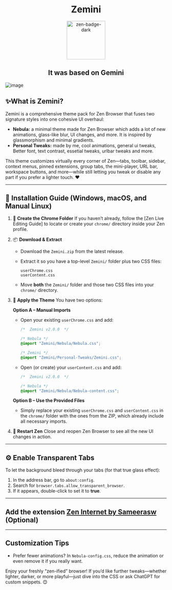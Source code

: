 <h1 align="center">Zemini</h1>
<div align="center">
    <a href="https://zen-browser.app/">
        <img width="120" alt="zen-badge-dark" src="https://github.com/user-attachments/assets/d6ab3ddf-6630-4062-92d0-22497d2a3f9a" />
    </a>
</div>

<h2 align="center">It was based on Gemini</h2>

![image](https://github.com/user-attachments/assets/ce26f822-49a6-4f80-bd38-5b1a55aab6cc)

## ✨**What is Zemini?**
Zemini is a comprehensive theme pack for Zen Browser that fuses two signature styles into one cohesive UI overhaul:

* **Nebula:** a minimal theme made for Zen Browser which adds a lot of new animations, glass-like blur, UI changes, and more. It is inspired by glassmorphism and minimal gradients.
* **Personal Tweaks:** made by me, cool animations, general ui tweaks, Better font, text contrast, essetial tweaks, urlbar tweaks and more.


This theme customizes virtually every corner of Zen—tabs, toolbar, sidebar, context menus, pinned extensions, group tabs, the mini-player, URL bar, workspace buttons, and more—while still letting you tweak or disable any part if you prefer a lighter touch. ❤️

---

## 🚀 **Installation Guide** (Windows, macOS, and Manual Linux)

1. 📁 **Create the Chrome Folder**
   If you haven’t already, follow the \[Zen Live Editing Guide] to locate or create your `chrome/` directory inside your Zen profile.

2. 📦 **Download & Extract**

   * Download the `Zemini.zip` from the latest release.
   * Extract it so you have a top-level `Zemini/` folder plus two CSS files:

     ```
     userChrome.css
     userContent.css
     ```
   * Move **both** the `Zemini/` folder and those two CSS files into your `chrome/` directory.

3. 🧩 **Apply the Theme**
   You have two options:

   **Option A – Manual Imports**

   * Open your existing `userChrome.css` and add:

     ```css
     /*  Zemini v2.0.0  */

     /* Nebula */
     @import "Zemini/Nebula/Nebula.css";

     /* Zemini */
     @import "Zemini/Personal-Tweaks/Zemini.css";
     ```
   * Open (or create) your `userContent.css` and add:

     ```css
     /*  Zemini v2.0.0  */

     /* Nebula */
     @import "Zemini/Nebula/Nebula-content.css";
     ```

   **Option B – Use the Provided Files**

   * Simply replace your existing `userChrome.css` and `userContent.css` in the `chrome/` folder with the ones from the ZIP, which already include all necessary imports.

4. 🔄 **Restart Zen**
   Close and reopen Zen Browser to see all the new UI changes in action.

---

## ⚙️ **Enable Transparent Tabs**
To let the background bleed through your tabs (for that true glass effect):

1. In the address bar, go to `about:config`.
2. Search for `browser.tabs.allow_transparent_browser`.
3. If it appears, double-click to set it to **true**.

---

## Add the extension [Zen Internet by Sameerasw](https://addons.mozilla.org/en-US/firefox/addon/zen-internet/?utm_source=addons.mozilla.org&utm_medium=referral&utm_content=search) (Optional)

---

## **Customization Tips**

* Prefer fewer animations? In `Nebula-config.css`, reduce the animation or even remove it if you really want.

Enjoy your freshly “zen-ified” browser! If you’d like further tweaks—whether lighter, darker, or more playful—just dive into the CSS or ask ChatGPT for custom snippets. 😊



